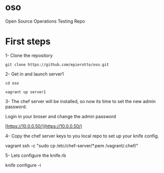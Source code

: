 oso
===

Open Source Operations Testing Repo


First steps
===========

1- Clone the repository
  ```
  git clone https://github.com/epierotto/oso.git
  ```
2- Get in and launch server1
  ```
  cd oso

  vagrant up server1
  ```
3- The chef server will be installed, so now its time to set the new admin password.

  Login in your broser and change the admin password

  [https://10.0.0.50/](https://10.0.0.50/)

4- Copy the chef server keys to you local repo to set up your knife config.
  
  vagrant ssh -c "sudo cp /etc/chef-server/*.pem /vagrant/.chef/"

5- Lets configure the knife.rb

  knife configure -i
